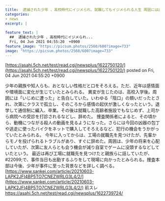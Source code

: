 ```yaml
---
title:  逮捕された少年 、高校時代にイジメられ、就職してもイジメられる人生 周囲には出勤するフリ 自室でゲームに没頭★4  
categories:
- news
excerpt: |
  
feature_text: |
  ##  逮捕された少年 、高校時代にイジメられ...
  Fri, 04 Jun 2021 04:55:20  +0900
feature_image: "https://picsum.photos/2560/600?image=733"
image: "https://picsum.photos/2560/600?image=733"
---
```


[https://asahi.5ch.net/test/read.cgi/newsplus/1622750120/](https://asahi.5ch.net/test/read.cgi/newsplus/1622750120/)
posted on Fri, 04 Jun 2021 04:55:20  +0900

<!--more-->

少年の親族や知人らも、おとなしい性格だと口をそろえる。ただ、近年は感情面や環境面に変化が生じていたとみられる。 異変が生じたのは、高校入学後。周囲には「いじめに遭った」と告白していた。いわゆる「陰口」の類いだったとされ、次第にクラスで孤立し、そのころから感情の起伏が激しくなったという。退学して通信制に編入、卒業。その後は就職した高齢者施設でもなじめず、上司から病院への受診を打診されるなどし、辞めた。 捜査関係者によると、その頃から、動機につながる殺人の動画を見るようになった。さらには今回の凶器の包丁や逃走に使ったバイクをネットで購入してそろえるなど、犯行の機会をうかがっていたとみられる。 今年に入ってからは、工場の就職先を見つけたが、先輩からモノを投げられるトラブルがあり、すぐに辞めた。周囲は、少年の将来を心配していたが、次第に友人らとも会う機会が減り自室でゲームに没頭するなどしていたという。 最近は再び工場に就職先を見つけたと親族らに話していたが、 #22099;で、事件当日も出勤するふりをして現場に向かったとみられる。捜査本部は今後、少年が事件に至った背景などを詳しく調べる。 [https://www.sankei.com/article/20210603-LAPK2JFI4BP5TO7CNEZWRLG3L4/2/](https://www.sankei.com/article/20210603-LAPK2JFI4BP5TO7CNEZWRLG3L4/2/) 前スレ https://asahi.5ch.net/test/read.cgi/newsplus/1622739724/
